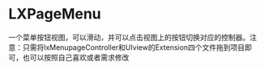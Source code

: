 # LXPageMenu
一个菜单按钮视图，可以滑动，并可以点击视图上的按钮切换对应的控制器。注意：只需将lxMenupageController和UIview的Extension四个文件拖到项目即可，也可以按照自己喜欢或者需求修改 

